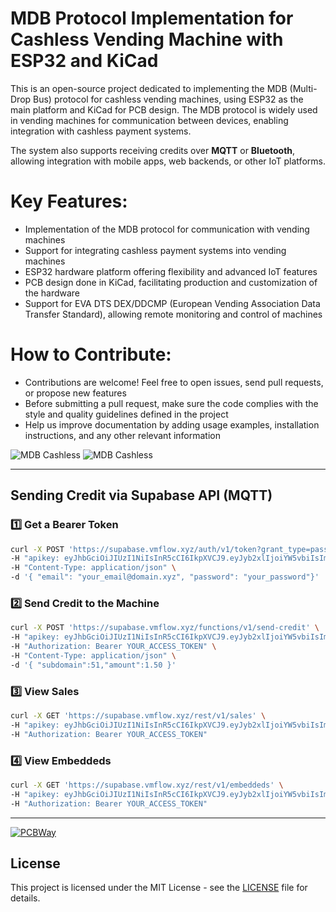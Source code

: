 # MDB Protocol Implementation for Cashless Vending Machine with ESP32 and KiCad
This is an open-source project dedicated to implementing the MDB (Multi-Drop Bus) protocol for cashless vending machines, using ESP32 as the main platform and KiCad for PCB design. The MDB protocol is widely used in vending machines for communication between devices, enabling integration with cashless payment systems.

The system also supports receiving credits over **MQTT** or **Bluetooth**, allowing integration with mobile apps, web backends, or other IoT platforms.

# Key Features:
- Implementation of the MDB protocol for communication with vending machines
- Support for integrating cashless payment systems into vending machines
- ESP32 hardware platform offering flexibility and advanced IoT features
- PCB design done in KiCad, facilitating production and customization of the hardware
- Support for EVA DTS DEX/DDCMP (European Vending Association Data Transfer Standard), allowing remote monitoring and control of machines
# How to Contribute:
- Contributions are welcome! Feel free to open issues, send pull requests, or propose new features
- Before submitting a pull request, make sure the code complies with the style and quality guidelines defined in the project
- Help us improve documentation by adding usage examples, installation instructions, and any other relevant information

![MDB Cashless](1411051686640.jpg)
![MDB Cashless](mdb-slave-esp32s3_pcb.png)

---

## Sending Credit via Supabase API (MQTT)

### 1️⃣ Get a Bearer Token

```bash
curl -X POST 'https://supabase.vmflow.xyz/auth/v1/token?grant_type=password' \
-H "apikey: eyJhbGciOiJIUzI1NiIsInR5cCI6IkpXVCJ9.eyJyb2xlIjoiYW5vbiIsImlzcyI6InN1cGFiYXNlLWRlbW8iLCJpYXQiOjE2NDE3NjkyMDAsImV4cCI6MTc5OTUzNTYwMH0.VGEEIztVo-do9cy_Qw2-2sF8bSONckhX71Nvtwj15X4" \
-H "Content-Type: application/json" \
-d '{ "email": "your_email@domain.xyz", "password": "your_password"}'
```

### 2️⃣ Send Credit to the Machine

```bash
curl -X POST 'https://supabase.vmflow.xyz/functions/v1/send-credit' \
-H "apikey: eyJhbGciOiJIUzI1NiIsInR5cCI6IkpXVCJ9.eyJyb2xlIjoiYW5vbiIsImlzcyI6InN1cGFiYXNlLWRlbW8iLCJpYXQiOjE2NDE3NjkyMDAsImV4cCI6MTc5OTUzNTYwMH0.VGEEIztVo-do9cy_Qw2-2sF8bSONckhX71Nvtwj15X4" \
-H "Authorization: Bearer YOUR_ACCESS_TOKEN" \
-H "Content-Type: application/json" \
-d '{ "subdomain":51,"amount":1.50 }'
```

### 3️⃣ View Sales

```bash
curl -X GET 'https://supabase.vmflow.xyz/rest/v1/sales' \
-H "apikey: eyJhbGciOiJIUzI1NiIsInR5cCI6IkpXVCJ9.eyJyb2xlIjoiYW5vbiIsImlzcyI6InN1cGFiYXNlLWRlbW8iLCJpYXQiOjE2NDE3NjkyMDAsImV4cCI6MTc5OTUzNTYwMH0.VGEEIztVo-do9cy_Qw2-2sF8bSONckhX71Nvtwj15X4" \
-H "Authorization: Bearer YOUR_ACCESS_TOKEN"
```

### 4️⃣ View Embeddeds

```bash
curl -X GET 'https://supabase.vmflow.xyz/rest/v1/embeddeds' \
-H "apikey: eyJhbGciOiJIUzI1NiIsInR5cCI6IkpXVCJ9.eyJyb2xlIjoiYW5vbiIsImlzcyI6InN1cGFiYXNlLWRlbW8iLCJpYXQiOjE2NDE3NjkyMDAsImV4cCI6MTc5OTUzNTYwMH0.VGEEIztVo-do9cy_Qw2-2sF8bSONckhX71Nvtwj15X4" \
-H "Authorization: Bearer YOUR_ACCESS_TOKEN"
```

---

[![PCBWay](https://www.pcbway.com/project/img/images/frompcbway-1220.png)](https://www.pcbway.com/project/shareproject/mdb_esp32_cashless_bc6bf8d8.html)

## License

This project is licensed under the MIT License - see the [LICENSE](LICENSE) file for details.
